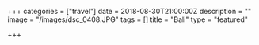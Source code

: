 +++
categories = ["travel"]
date = 2018-08-30T21:00:00Z
description = ""
image = "/images/dsc_0408.JPG"
tags = []
title = "Bali"
type = "featured"

+++
